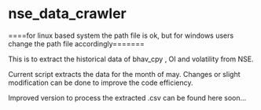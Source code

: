 # nse_data_crawler
====for linux based system the path file is ok, but for windows users change the path file accordingly=======

This is to extract the historical data of bhav_cpy , OI and volatility from NSE.

Current script extracts the data for the month of may. Changes or slight modification can be done to improve the code efficiency.

Improved version to process the extracted .csv can be found here soon...
